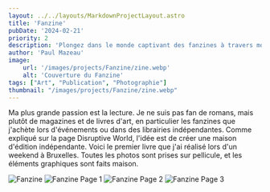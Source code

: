 ```yaml
---
layout: ../../layouts/MarkdownProjectLayout.astro
title: 'Fanzine'
pubDate: '2024-02-21'
priority: 2
description: 'Plongez dans le monde captivant des fanzines à travers mon premier projet dédition indépendante, une célébration de la culture artistique capturée sur pellicule lors dun weekend à Bruxelles.'
author: 'Paul Mazeau'
image:
    url: '/images/projects/Fanzine/zine.webp'
    alt: 'Couverture du Fanzine'
tags: ["Art", "Publication", "Photographie"]
thumbnail: "/images/projects/Fanzine/zine.webp"
---
```

Ma plus grande passion est la lecture. Je ne suis pas fan de romans, mais plutôt de magazines et de livres d'art, en particulier les fanzines que j'achète lors d'événements ou dans des librairies indépendantes. Comme expliqué sur la page Disruptive World, l'idée est de créer une maison d'édition indépendante. Voici le premier livre que j'ai réalisé lors d'un weekend à Bruxelles. Toutes les photos sont prises sur pellicule, et les éléments graphiques sont faits maison.

<img src="/images/projects/Fanzine/zine.webp" alt="Fanzine" class="blog-content-image"/>
<img src="/images/projects/Fanzine/zine1.webp" alt="Fanzine Page 1" class="blog-content-image"/>
<img src="/images/projects/Fanzine/zine2.webp" alt="Fanzine Page 2" class="blog-content-image"/>
<img src="/images/projects/Fanzine/zine3.webp" alt="Fanzine Page 3" class="blog-content-image"/>

